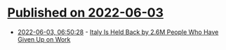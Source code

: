 # [Published on 2022-06-03](index.md)

* [2022-06-03, 06:50:28](https://news.ycombinator.com/item?id=31605056) - [Italy Is Held Back by 2.6M People Who Have Given Up on Work](https://www.bloomberg.com/news/articles/2022-06-03/italy-is-held-back-by-2-6-million-people-who-ve-given-up-on-work)

